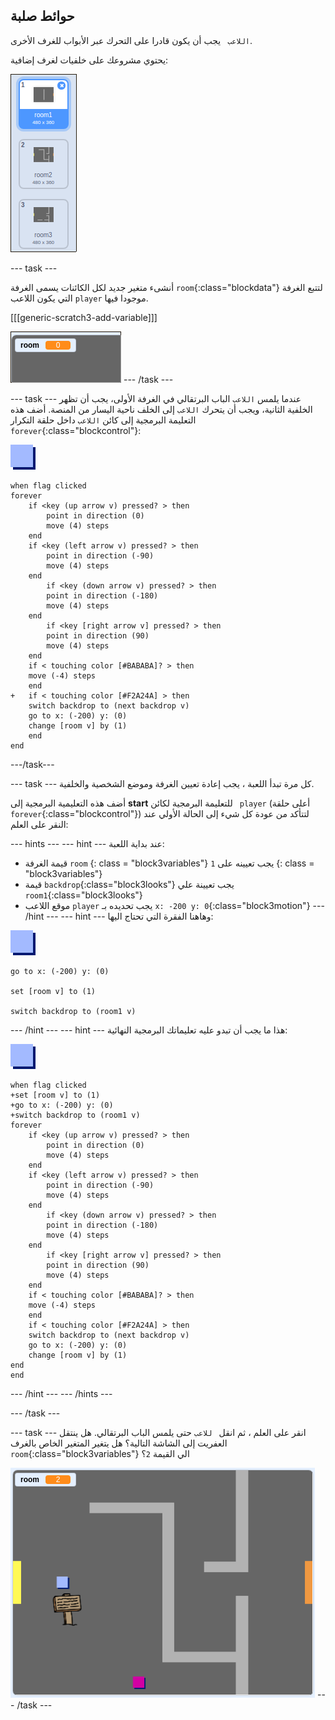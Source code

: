 ## حوائط صلبة

`اللاعب ` يجب أن يكون قادرا على التحرك عبر الأبواب للغرف الأخرى.

يحتوي مشروعك على خلفيات لغرف إضافية:

![لقطة شاشة](images/world-backdrops.png)

\--- task \---

أنشىء متغير جديد لكل الكائنات يسمى الغرفة `room`{:class="blockdata"} لتتبع الغرفة التي يكون اللاعب `player` موجودا فيها.

[[[generic-scratch3-add-variable]]]

![لقطة الشاشة](images/world-room.png) \--- /task \---

\--- task \--- عندما يلمس `اللاعب` الباب البرتقالي في الغرفة الأولى، يجب أن تظهر الخلفية الثانية، ويجب أن يتحرك `اللاعب` إلى الخلف ناحية اليسار من المنصة. أضف هذه التعليمة البرمجية إلى كائن `اللاعب` داخل حلقة التكرار `forever`{:class="blockcontrol"}:

![اللاعب](images/player.png)

```blocks3
when flag clicked
forever
    if <key (up arrow v) pressed? > then
        point in direction (0)
        move (4) steps
    end
    if <key (left arrow v) pressed? > then
        point in direction (-90)
        move (4) steps
    end
        if <key (down arrow v) pressed? > then
        point in direction (-180)
        move (4) steps
    end
        if <key [right arrow v] pressed? > then
        point in direction (90)
        move (4) steps
    end
    if < touching color [#BABABA]? > then
    move (-4) steps
    end
+   if < touching color [#F2A24A] > then
    switch backdrop to (next backdrop v)
    go to x: (-200) y: (0)
    change [room v] by (1)
    end
end
```

\---/task\---

\--- task \--- كل مرة تبدأ اللعبة ، يجب إعادة تعيين الغرفة وموضع الشخصية والخلفية.

أضف هذه التعليمية البرمجية إلى **start** للتعليمة البرمجية لكائن ` player` (أعلى حلقة `forever`{:class="blockcontrol"}) لتتأكد من عودة كل شيء إلى الحالة الأولي عند النقر على العلم:

\--- hints \--- \--- hint \--- عند بداية اللعبة:

+ قيمة الغرفة `room` {: class = "block3variables"} يجب تعيينه على ` 1 ` {: class = "block3variables"}
+ قيمة `backdrop`{:class="block3looks"} يجب تعيينة علي `room1`{:class="block3looks"}
+ موقع اللاعب `player` يجب تحديده بـ `x: -200 y: 0`{:class="block3motion"} \--- /hint \--- \--- hint \--- وهاهنا الفقرة التي تحتاج اليها:

![اللاعب](images/player.png)

```blocks3
go to x: (-200) y: (0)

set [room v] to (1)

switch backdrop to (room1 v)
```

\--- /hint \--- \--- hint \--- هذا ما يجب أن تبدو عليه تعليماتك البرمجية النهائية:

![اللاعب](images/player.png)

```blocks3
when flag clicked
+set [room v] to (1)
+go to x: (-200) y: (0)
+switch backdrop to (room1 v)
forever
    if <key (up arrow v) pressed? > then
        point in direction (0)
        move (4) steps
    end
    if <key (left arrow v) pressed? > then
        point in direction (-90)
        move (4) steps
    end
        if <key (down arrow v) pressed? > then
        point in direction (-180)
        move (4) steps
    end
        if <key [right arrow v] pressed? > then
        point in direction (90)
        move (4) steps
    end
    if < touching color [#BABABA]? > then
    move (-4) steps
    end
    if < touching color [#F2A24A] > then
    switch backdrop to (next backdrop v)
    go to x: (-200) y: (0)
    change [room v] by (1)
end
end
```

\--- /hint \--- \--- /hints \---

\--- /task \---

\--- task \--- انقر على العلم ، ثم انقل ` للاعب` حتى يلمس الباب البرتقالي. هل ينتقل العفريت إلى الشاشة التالية؟ هل يتغير المتغير الخاص بالغرف `room`{:class="block3variables"} الي القيمة `2`؟

![لقطة الشاشة](images/world-room-test.png) \--- /task \---